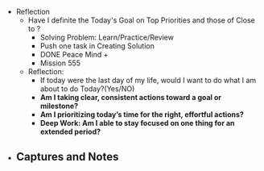 - Reflection
	- Have I definite the Today's Goal on Top Priorities and those of Close to ?
		- Solving Problem: Learn/Practice/Review
		- Push one task in Creating Solution
		- DONE Peace Mind +
		- Mission 555
	- Reflection:
		- If today were the last day of my life, would I want to do what I am about to do Today?(Yes/NO)
		- **Am I taking clear, consistent actions toward a goal or milestone?**
		- **Am I prioritizing today’s time for the right, effortful actions?**
		- **Deep Work: Am I able to stay focused on one thing for an extended period?**
- **Captures and Notes**
	-